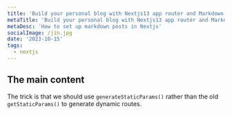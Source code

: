 ```yaml
---
title: 'Build your personal blog with Nextjs13 app router and Markdown'
metaTitle: 'Build your personal blog with Nextjs13 app router and Markdown'
metaDesc: 'How to set up markdown posts in Nextjs'
socialImage: /jin.jpg
date: '2023-10-15'
tags:
  - nextjs
---
```


## The main content
The trick is that we should use `generateStaticParams()` rather than the old `getStaticParams()` to generate dynamic routes. 